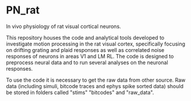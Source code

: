 # PN_rat
In vivo physiology of rat visual cortical neurons.

This repository houses the code and analytical tools developed to investigate motion processing in the rat visual cortex, specifically focusing on drifting grating and plaid responses as well as correlated noise responses of neurons in areas V1 and LM RL. The code is designed to preprocess neural data and to run several analyses on the neuronal responses.

To use the code it is necessary to get the raw data from other source. Raw data (including simuli, bitcode traces and ephys spike sorted data) should be stored in folders called "stims" "bitcodes" and "raw_data".





